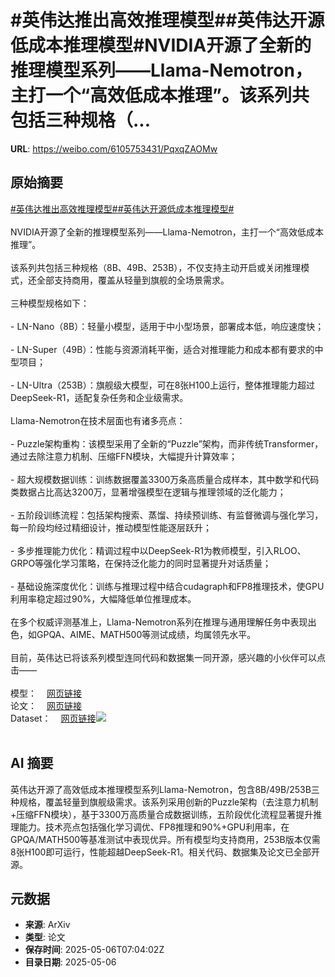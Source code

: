 # #英伟达推出高效推理模型##英伟达开源低成本推理模型#NVIDIA开源了全新的推理模型系列——Llama-Nemotron，主打一个“高效低成本推理”。该系列共包括三种规格（...

**URL**: https://weibo.com/6105753431/PqxqZAOMw

## 原始摘要

<a href="https://m.weibo.cn/search?containerid=231522type%3D1%26t%3D10%26q%3D%23%E8%8B%B1%E4%BC%9F%E8%BE%BE%E6%8E%A8%E5%87%BA%E9%AB%98%E6%95%88%E6%8E%A8%E7%90%86%E6%A8%A1%E5%9E%8B%23&amp;extparam=%23%E8%8B%B1%E4%BC%9F%E8%BE%BE%E6%8E%A8%E5%87%BA%E9%AB%98%E6%95%88%E6%8E%A8%E7%90%86%E6%A8%A1%E5%9E%8B%23" data-hide=""><span class="surl-text">#英伟达推出高效推理模型#</span></a><a href="https://m.weibo.cn/search?containerid=231522type%3D1%26t%3D10%26q%3D%23%E8%8B%B1%E4%BC%9F%E8%BE%BE%E5%BC%80%E6%BA%90%E4%BD%8E%E6%88%90%E6%9C%AC%E6%8E%A8%E7%90%86%E6%A8%A1%E5%9E%8B%23&amp;extparam=%23%E8%8B%B1%E4%BC%9F%E8%BE%BE%E5%BC%80%E6%BA%90%E4%BD%8E%E6%88%90%E6%9C%AC%E6%8E%A8%E7%90%86%E6%A8%A1%E5%9E%8B%23" data-hide=""><span class="surl-text">#英伟达开源低成本推理模型#</span></a><br><br>NVIDIA开源了全新的推理模型系列——Llama-Nemotron，主打一个“高效低成本推理”。<br><br>该系列共包括三种规格（8B、49B、253B），不仅支持主动开启或关闭推理模式，还全部支持商用，覆盖从轻量到旗舰的全场景需求。<br><br>三种模型规格如下：<br><br>- LN-Nano（8B）：轻量小模型，适用于中小型场景，部署成本低，响应速度快；<br><br>- LN-Super（49B）：性能与资源消耗平衡，适合对推理能力和成本都有要求的中型项目；<br><br>- LN-Ultra（253B）：旗舰级大模型，可在8张H100上运行，整体推理能力超过DeepSeek-R1，适配复杂任务和企业级需求。<br><br>Llama-Nemotron在技术层面也有诸多亮点：<br><br>- Puzzle架构重构：该模型采用了全新的“Puzzle”架构，而非传统Transformer，通过去除注意力机制、压缩FFN模块，大幅提升计算效率；<br>    <br>- 超大规模数据训练：训练数据覆盖3300万条高质量合成样本，其中数学和代码类数据占比高达3200万，显著增强模型在逻辑与推理领域的泛化能力；<br>    <br>- 五阶段训练流程：包括架构搜索、蒸馏、持续预训练、有监督微调与强化学习，每一阶段均经过精细设计，推动模型性能逐层跃升；<br>    <br>- 多步推理能力优化：精调过程中以DeepSeek-R1为教师模型，引入RLOO、GRPO等强化学习策略，在保持泛化能力的同时显著提升对话质量；<br>    <br>- 基础设施深度优化：训练与推理过程中结合cudagraph和FP8推理技术，使GPU利用率稳定超过90%，大幅降低单位推理成本。<br><br>在多个权威评测基准上，Llama-Nemotron系列在推理与通用理解任务中表现出色，如GPQA、AIME、MATH500等测试成绩，均属领先水平。<br><br>目前，英伟达已将该系列模型连同代码和数据集一同开源，感兴趣的小伙伴可以点击——<br><br>模型：<a href="https://weibo.cn/sinaurl?u=https%3A%2F%2Fhuggingface.co%2Fcollections%2Fnvidia%2Fllama-nemotron-67d92346030a2691293f200b" data-hide=""><span class="url-icon"><img style="width: 1rem;height: 1rem" src="https://h5.sinaimg.cn/upload/2015/09/25/3/timeline_card_small_web_default.png" referrerpolicy="no-referrer"></span><span class="surl-text">网页链接</span></a><br>论文：<a href="https://weibo.cn/sinaurl?u=https%3A%2F%2Farxiv.org%2Fabs%2F2505.00949" data-hide=""><span class="url-icon"><img style="width: 1rem;height: 1rem" src="https://h5.sinaimg.cn/upload/2015/09/25/3/timeline_card_small_web_default.png" referrerpolicy="no-referrer"></span><span class="surl-text">网页链接</span></a><br>Dataset：<a href="https://weibo.cn/sinaurl?u=https%3A%2F%2Fhuggingface.co%2Fdatasets%2Fnvidia%2FLlama-Nemotron-Post-Training-Dataset" data-hide=""><span class="url-icon"><img style="width: 1rem;height: 1rem" src="https://h5.sinaimg.cn/upload/2015/09/25/3/timeline_card_small_web_default.png" referrerpolicy="no-referrer"></span><span class="surl-text">网页链接</span></a><img style="" src="https://tvax4.sinaimg.cn/large/006Fd7o3gy1i15k8sci5aj31ls0tkk8n.jpg" referrerpolicy="no-referrer"><br><br>

## AI 摘要

英伟达开源了高效低成本推理模型系列Llama-Nemotron，包含8B/49B/253B三种规格，覆盖轻量到旗舰级需求。该系列采用创新的Puzzle架构（去注意力机制+压缩FFN模块），基于3300万高质量合成数据训练，五阶段优化流程显著提升推理能力。技术亮点包括强化学习调优、FP8推理和90%+GPU利用率，在GPQA/MATH500等基准测试中表现优异。所有模型均支持商用，253B版本仅需8张H100即可运行，性能超越DeepSeek-R1。相关代码、数据集及论文已全部开源。

## 元数据

- **来源**: ArXiv
- **类型**: 论文
- **保存时间**: 2025-05-06T07:04:02Z
- **目录日期**: 2025-05-06
